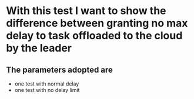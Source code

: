 # With this test I want to show the difference between granting no max delay to task offloaded to the cloud by the leader
## The parameters adopted are
- one test with normal delay
- one test with no delay limit